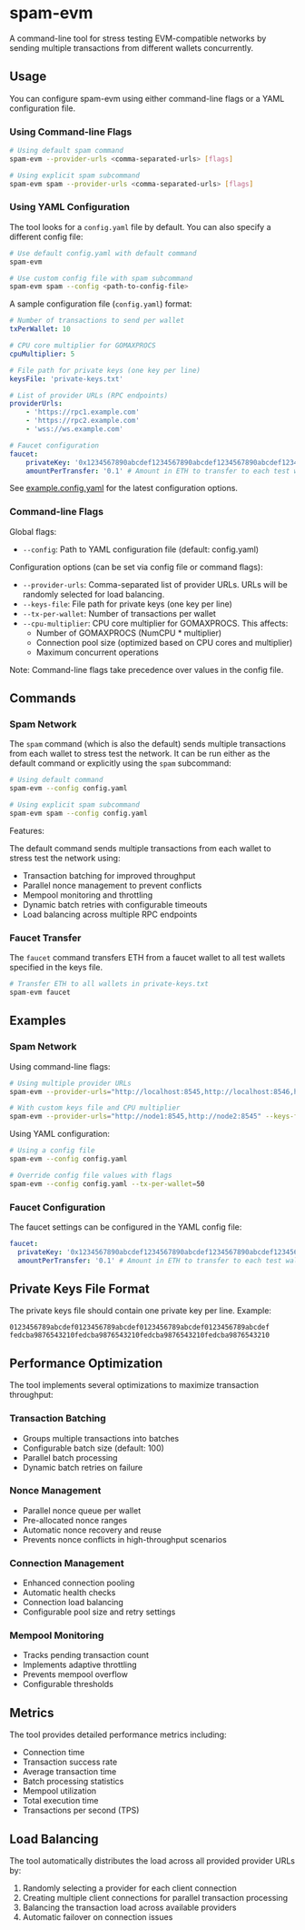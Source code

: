 # spam-evm

A command-line tool for stress testing EVM-compatible networks by sending multiple transactions from different wallets concurrently.

## Usage

You can configure spam-evm using either command-line flags or a YAML configuration file.

### Using Command-line Flags

```bash
# Using default spam command
spam-evm --provider-urls <comma-separated-urls> [flags]

# Using explicit spam subcommand
spam-evm spam --provider-urls <comma-separated-urls> [flags]
```

### Using YAML Configuration

The tool looks for a `config.yaml` file by default. You can also specify a different config file:

```bash
# Use default config.yaml with default command
spam-evm

# Use custom config file with spam subcommand
spam-evm spam --config <path-to-config-file>
```

A sample configuration file (`config.yaml`) format:

```yaml
# Number of transactions to send per wallet
txPerWallet: 10

# CPU core multiplier for GOMAXPROCS
cpuMultiplier: 5

# File path for private keys (one key per line)
keysFile: 'private-keys.txt'

# List of provider URLs (RPC endpoints)
providerUrls:
    - 'https://rpc1.example.com'
    - 'https://rpc2.example.com'
    - 'wss://ws.example.com'

# Faucet configuration
faucet:
    privateKey: '0x1234567890abcdef1234567890abcdef1234567890abcdef1234567890abcdef'
    amountPerTransfer: '0.1' # Amount in ETH to transfer to each test wallet
```

See [example.config.yaml](example.config.yaml) for the latest configuration options.

### Command-line Flags

Global flags:
- `--config`: Path to YAML configuration file (default: config.yaml)

Configuration options (can be set via config file or command flags):
- `--provider-urls`: Comma-separated list of provider URLs. URLs will be randomly selected for load balancing.
- `--keys-file`: File path for private keys (one key per line)
- `--tx-per-wallet`: Number of transactions per wallet 
- `--cpu-multiplier`: CPU core multiplier for GOMAXPROCS. This affects:
  - Number of GOMAXPROCS (NumCPU * multiplier)
  - Connection pool size (optimized based on CPU cores and multiplier)
  - Maximum concurrent operations

Note: Command-line flags take precedence over values in the config file.

## Commands

### Spam Network

The `spam` command (which is also the default) sends multiple transactions from each wallet to stress test the network. It can be run either as the default command or explicitly using the `spam` subcommand:

```bash
# Using default command
spam-evm --config config.yaml

# Using explicit spam subcommand
spam-evm spam --config config.yaml
```

Features:

The default command sends multiple transactions from each wallet to stress test the network using:
- Transaction batching for improved throughput
- Parallel nonce management to prevent conflicts
- Mempool monitoring and throttling
- Dynamic batch retries with configurable timeouts
- Load balancing across multiple RPC endpoints

### Faucet Transfer

The `faucet` command transfers ETH from a faucet wallet to all test wallets specified in the keys file.

```bash
# Transfer ETH to all wallets in private-keys.txt
spam-evm faucet
```

## Examples

### Spam Network

Using command-line flags:
```bash
# Using multiple provider URLs
spam-evm --provider-urls="http://localhost:8545,http://localhost:8546,http://localhost:8547" --tx-per-wallet=20

# With custom keys file and CPU multiplier
spam-evm --provider-urls="http://node1:8545,http://node2:8545" --keys-file=keys.txt --cpu-multiplier=10
```

Using YAML configuration:
```bash
# Using a config file
spam-evm --config config.yaml

# Override config file values with flags
spam-evm --config config.yaml --tx-per-wallet=50
```

### Faucet Configuration

The faucet settings can be configured in the YAML config file:

```yaml
faucet:
  privateKey: '0x1234567890abcdef1234567890abcdef1234567890abcdef1234567890abcdef'
  amountPerTransfer: '0.1' # Amount in ETH to transfer to each test wallet
```

## Private Keys File Format

The private keys file should contain one private key per line. Example:

```text
0123456789abcdef0123456789abcdef0123456789abcdef0123456789abcdef
fedcba9876543210fedcba9876543210fedcba9876543210fedcba9876543210
```

## Performance Optimization

The tool implements several optimizations to maximize transaction throughput:

### Transaction Batching
- Groups multiple transactions into batches
- Configurable batch size (default: 100)
- Parallel batch processing
- Dynamic batch retries on failure

### Nonce Management
- Parallel nonce queue per wallet
- Pre-allocated nonce ranges
- Automatic nonce recovery and reuse
- Prevents nonce conflicts in high-throughput scenarios

### Connection Management
- Enhanced connection pooling
- Automatic health checks
- Connection load balancing
- Configurable pool size and retry settings

### Mempool Monitoring
- Tracks pending transaction count
- Implements adaptive throttling
- Prevents mempool overflow
- Configurable thresholds

## Metrics

The tool provides detailed performance metrics including:
- Connection time
- Transaction success rate
- Average transaction time
- Batch processing statistics
- Mempool utilization
- Total execution time
- Transactions per second (TPS)

## Load Balancing

The tool automatically distributes the load across all provided provider URLs by:
1. Randomly selecting a provider for each client connection
2. Creating multiple client connections for parallel transaction processing
3. Balancing the transaction load across available providers
4. Automatic failover on connection issues
